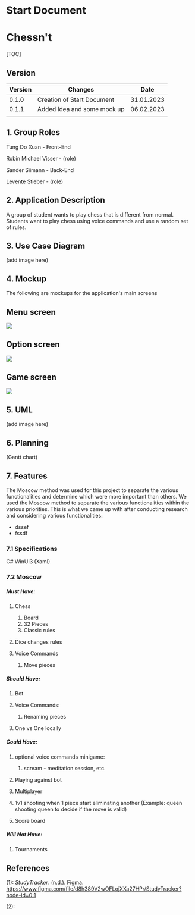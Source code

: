 # Start Document

# Chessn't

[TOC]

## Version

| Version | Changes                     | Date       |
| ------- | --------------------------- | ---------- |
| 0.1.0   | Creation of Start Document  | 31.01.2023 |
| 0.1.1   | Added Idea and some mock up | 06.02.2023 |
|         |                             |            |

## 1. Group Roles

Tung Do Xuan - Front-End

Robin Michael Visser - (role)

Sander Siimann - Back-End

Levente Stieber - (role)

## 2. Application Description

A group of student wants to play chess that is different from normal. Students want to play chess using voice commands and use a random set of rules. 

## 3. Use Case Diagram

(add image here)

## 4. Mockup

The following are mockups for the application's main screens

## Menu screen

![](https://i.imgur.com/kikUQNF.png)

## Option screen

![](https://i.imgur.com/6NtBCb5.png)

## Game screen

![](https://i.imgur.com/H5JX7sd.png)

## 5. UML

(add image here)

## 6. Planning

(Gantt chart)

## 7. Features

The Moscow method was used for this project to separate the various functionalities and determine which were more important than others. We used the Moscow method to separate the various functionalities within the various priorities.
This is what we came up with after conducting research and considering various functionalities:

- dssef
- fssdf

### 7.1 Specifications

C# WinUI3 (Xaml)

### 7.2 Moscow

##### Must Have:

1. Chess
   1. Board
   2. 32 Pieces
   3. Classic rules

2. Dice changes rules
3. Voice Commands
   1. Move pieces


##### Should Have:

1. Bot
2. Voice Commands:
   1. Renaming pieces

3. One vs One locally

##### Could Have:

1. optional voice commands minigame:
   1. scream - meditation session, etc. 

2. Playing against bot
3. Multiplayer
4. 1v1 shooting when 1 piece start eliminating another (Example: queen shooting queen to decide if the move is valid)
5. Score board

##### Will Not Have:

1. Tournaments



## References

(1): *StudyTracker*. (n.d.). Figma. https://www.figma.com/file/d8h389V2wOFLojXXa27HPr/StudyTracker?node-id=0:1

(2): 